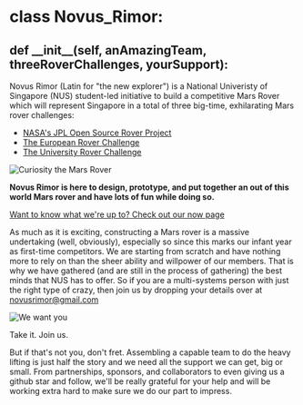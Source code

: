 # class Novus_Rimor:
## def \_\_init\_\_(self, anAmazingTeam, threeRoverChallenges, yourSupport):

Novus Rimor (Latin for "the new explorer") is a National Univeristy of Singapore (NUS) student-led initiative to build a competitive Mars Rover which will represent Singapore in a total of three big-time, exhilarating Mars rover challenges:
* [NASA's JPL Open Source Rover Project](https://github.com/nasa-jpl/open-source-rover)
* [The European Rover Challenge](http://roverchallenge.eu/)
* [The University Rover Challenge](http://urc.marssociety.org/)

![Curiosity the Mars Rover](https://mars.nasa.gov/system/news_items/main_images/8442_PIA23240-16.jpg)

**Novus Rimor is here to design, prototype, and put together an out of this world Mars rover and have lots of fun while doing so.**

[Want to know what we're up to? Check out our now page](now.md)

As much as it is exciting, constructing a Mars rover is a massive undertaking (well, obviously), especially so since this marks our infant year as first-time competitors. We are starting from scratch and have nothing more to rely on than the sheer ability and willpower of our members. That is why we have gathered (and are still in the process of gathering) the best minds that NUS has to offer. So if you are a multi-systems person with just the right type of crazy, then join us by dropping your details over at novusrimor@gmail.com

![We want you](http://roverchallenge.eu/wp-content/uploads/2018/10/NIK_4658-768x513.jpg)

Take it. Join us.

But if that's not you, don't fret. Assembling a capable team to do the heavy lifting is just half the story and we need all the support we can get, big or small. From partnerships, sponsors, and collaborators to even giving us a github star and follow, we'll be really grateful for your help and will be working extra hard to make sure we do our part to impress.
